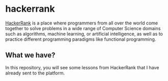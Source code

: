 # hackerrank

[HackerRank](https://www.hackerrank.com/) is a place where programmers from all over the world come together to solve problems in a wide range of Computer Science domains such as algorithms, machine learning, or artificial intelligence, as well as to practice different programming paradigms like functional programming.

## What we have?

In this repository, you will see some lessons from HackerRank that I have already sent to the platform.
